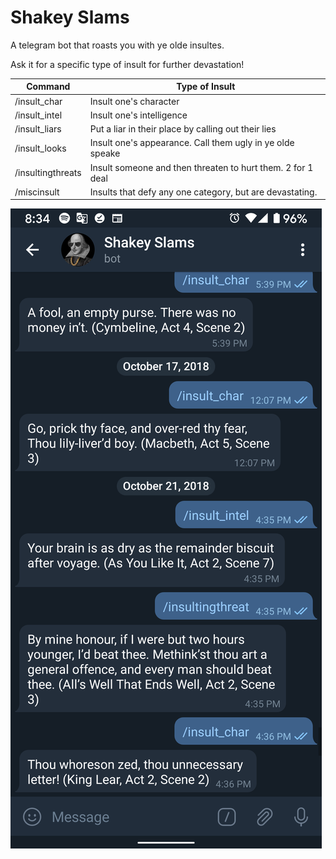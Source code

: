 # Shakey Slams

A telegram bot that roasts you with ye olde insultes.

Ask it for a specific type of insult for further devastation!

|Command           |Type of Insult                                              |
|------------------|------------------------------------------------------------|
|/insult_char      |Insult one's character                                      |
|/insult_intel     |Insult one's intelligence                                   |
|/insult_liars     |Put a liar in their place by calling out their lies         |
|/insult_looks     |Insult one's appearance. Call them ugly in ye olde speake   |
|/insultingthreats |Insult someone and then threaten to hurt them. 2 for 1 deal |
|/miscinsult       |Insults that defy any one category, but are devastating.    |

![A screenshot of a sonversation with the bot](ShakeySlams.png)
